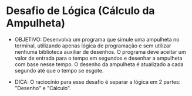 # Desafio de Lógica (Cálculo da Ampulheta)

- OBJETIVO:
Desenvolva um programa que simule uma ampulheta no terminal, utilizando apenas lógica de programação e sem utilizar nenhuma biblioteca auxiliar de desenhos. O programa deve aceitar um valor de entrada para o tempo em segundos e desenhar a ampulheta com base nesse tempo. O desenho da ampulheta é atualizado a cada segundo até que o tempo se esgote.

- DICA:
O raciocínio para esse desafio é separar a lógica em 2 partes: "Desenho" e "Cálculo".
